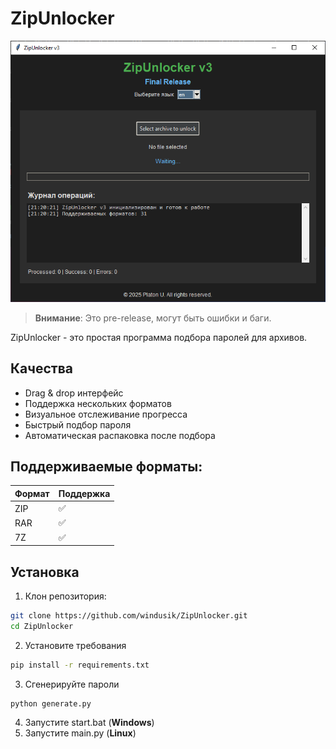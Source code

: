 # ZipUnlocker

![ZipUnlocker Screenshot](screenshot.png)

> **Внимание**: Это pre-release, могут быть ошибки и баги.

ZipUnlocker - это простая программа подбора паролей для архивов.

## Качества

- Drag & drop интерфейс
- Поддержка нескольких форматов
- Визуальное отслеживание прогресса
- Быстрый подбор пароля
- Автоматическая распаковка после подбора

## Поддерживаемые форматы:

| Формат   | Поддержка |
|----------|------------------|
| ZIP      | ✅               |
| RAR      | ✅               |
| 7Z       | ✅               |

## Установка

1. Клон репозитория:
```bash
git clone https://github.com/windusik/ZipUnlocker.git
cd ZipUnlocker
```
2. Установите требования
```bash
pip install -r requirements.txt
```
3. Сгенерируйте пароли
```bash
python generate.py
```
4. Запустите start.bat (**Windows**)
4. Запустите main.py (**Linux**)
